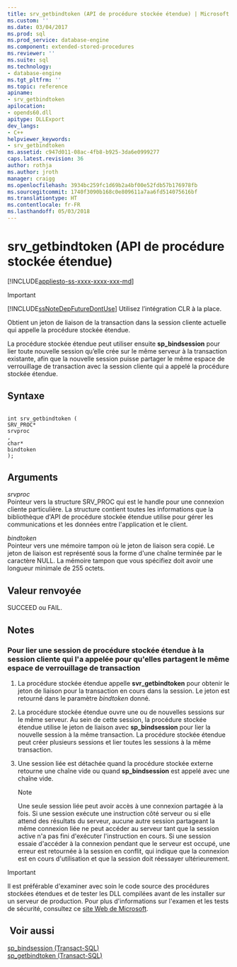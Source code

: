 ```yaml
---
title: srv_getbindtoken (API de procédure stockée étendue) | Microsoft Docs
ms.custom: ''
ms.date: 03/04/2017
ms.prod: sql
ms.prod_service: database-engine
ms.component: extended-stored-procedures
ms.reviewer: ''
ms.suite: sql
ms.technology:
- database-engine
ms.tgt_pltfrm: ''
ms.topic: reference
apiname:
- srv_getbindtoken
apilocation:
- opends60.dll
apitype: DLLExport
dev_langs:
- C++
helpviewer_keywords:
- srv_getbindtoken
ms.assetid: c947d011-08ac-4fb8-b925-3da6e0999277
caps.latest.revision: 36
author: rothja
ms.author: jroth
manager: craigg
ms.openlocfilehash: 3934bc259fc1d69b2a4bf00e52fdb57b176978fb
ms.sourcegitcommit: 1740f3090b168c0e809611a7aa6fd514075616bf
ms.translationtype: HT
ms.contentlocale: fr-FR
ms.lasthandoff: 05/03/2018
---
```

# <a name="srvgetbindtoken-extended-stored-procedure-api"></a>srv_getbindtoken (API de procédure stockée étendue)
[!INCLUDE[appliesto-ss-xxxx-xxxx-xxx-md](../../includes/appliesto-ss-xxxx-xxxx-xxx-md.md)]
    
> [!IMPORTANT]  
>  [!INCLUDE[ssNoteDepFutureDontUse](../../includes/ssnotedepfuturedontuse-md.md)] Utilisez l’intégration CLR à la place.  
  
 Obtient un jeton de liaison de la transaction dans la session cliente actuelle qui appelle la procédure stockée étendue.  
  
 La procédure stockée étendue peut utiliser ensuite **sp_bindsession** pour lier toute nouvelle session qu’elle crée sur le même serveur à la transaction existante, afin que la nouvelle session puisse partager le même espace de verrouillage de transaction avec la session cliente qui a appelé la procédure stockée étendue.  
  
## <a name="syntax"></a>Syntaxe  
  
```  
  
int srv_getbindtoken (  
SRV_PROC*  
srvproc  
,  
char*  
bindtoken  
);  
```  
  
## <a name="arguments"></a>Arguments  
 *srvproc*  
 Pointeur vers la structure SRV_PROC qui est le handle pour une connexion cliente particulière. La structure contient toutes les informations que la bibliothèque d'API de procédure stockée étendue utilise pour gérer les communications et les données entre l'application et le client.  
  
 *bindtoken*  
 Pointeur vers une mémoire tampon où le jeton de liaison sera copié. Le jeton de liaison est représenté sous la forme d'une chaîne terminée par le caractère NULL. La mémoire tampon que vous spécifiez doit avoir une longueur minimale de 255 octets.  
  
## <a name="returns"></a>Valeur renvoyée  
 SUCCEED ou FAIL.  
  
## <a name="remarks"></a>Notes   
  
### <a name="to-bind-an-extended-stored-procedure-session-to-the-client-session-that-called-it-so-they-share-the-same-transaction-lock-space"></a>Pour lier une session de procédure stockée étendue à la session cliente qui l'a appelée pour qu'elles partagent le même espace de verrouillage de transaction  
  
1.  La procédure stockée étendue appelle **svr_getbindtoken** pour obtenir le jeton de liaison pour la transaction en cours dans la session. Le jeton est retourné dans le paramètre *bindtoken* donné.  
  
2.  La procédure stockée étendue ouvre une ou de nouvelles sessions sur le même serveur. Au sein de cette session, la procédure stockée étendue utilise le jeton de liaison avec **sp_bindsession** pour lier la nouvelle session à la même transaction. La procédure stockée étendue peut créer plusieurs sessions et lier toutes les sessions à la même transaction.  
  
3.  Une session liée est détachée quand la procédure stockée externe retourne une chaîne vide ou quand **sp_bindsession** est appelé avec une chaîne vide.  
  
    > [!NOTE]  
    >  Une seule session liée peut avoir accès à une connexion partagée à la fois. Si une session exécute une instruction côté serveur ou si elle attend des résultats du serveur, aucune autre session partageant la même connexion liée ne peut accéder au serveur tant que la session active n'a pas fini d'exécuter l'instruction en cours. Si une session essaie d'accéder à la connexion pendant que le serveur est occupé, une erreur est retournée à la session en conflit, qui indique que la connexion est en cours d'utilisation et que la session doit réessayer ultérieurement.  
  
> [!IMPORTANT]  
>  Il est préférable d'examiner avec soin le code source des procédures stockées étendues et de tester les DLL compilées avant de les installer sur un serveur de production. Pour plus d'informations sur l'examen et les tests de sécurité, consultez ce [site Web de Microsoft](http://go.microsoft.com/fwlink/?LinkID=54761&amp;clcid=0x409http://msdn.microsoft.com/security/).  
  
## <a name="see-also"></a> Voir aussi  
 [sp_bindsession &#40;Transact-SQL&#41;](../../relational-databases/system-stored-procedures/sp-bindsession-transact-sql.md)   
 [sp_getbindtoken &#40;Transact-SQL&#41;](../../relational-databases/system-stored-procedures/sp-getbindtoken-transact-sql.md)  
  
  
